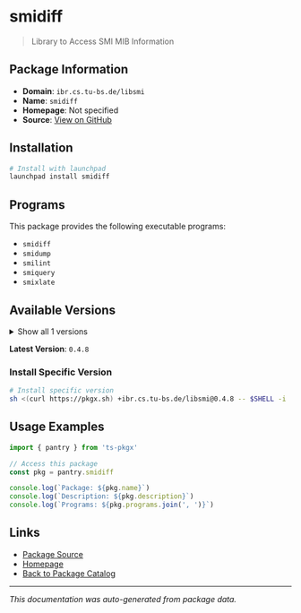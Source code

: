 # smidiff

> Library to Access SMI MIB Information

## Package Information

- **Domain**: `ibr.cs.tu-bs.de/libsmi`
- **Name**: `smidiff`
- **Homepage**: Not specified
- **Source**: [View on GitHub](https://github.com/pkgxdev/pantry/tree/main/projects/ibr.cs.tu-bs.de/libsmi/package.yml)

## Installation

```bash
# Install with launchpad
launchpad install smidiff
```

## Programs

This package provides the following executable programs:

- `smidiff`
- `smidump`
- `smilint`
- `smiquery`
- `smixlate`

## Available Versions

<details>
<summary>Show all 1 versions</summary>

- `0.4.8`

</details>

**Latest Version**: `0.4.8`

### Install Specific Version

```bash
# Install specific version
sh <(curl https://pkgx.sh) +ibr.cs.tu-bs.de/libsmi@0.4.8 -- $SHELL -i
```

## Usage Examples

```typescript
import { pantry } from 'ts-pkgx'

// Access this package
const pkg = pantry.smidiff

console.log(`Package: ${pkg.name}`)
console.log(`Description: ${pkg.description}`)
console.log(`Programs: ${pkg.programs.join(', ')}`)
```

## Links

- [Package Source](https://github.com/pkgxdev/pantry/tree/main/projects/ibr.cs.tu-bs.de/libsmi/package.yml)
- [Homepage](#)
- [Back to Package Catalog](../../../package-catalog.md)

---

*This documentation was auto-generated from package data.*
